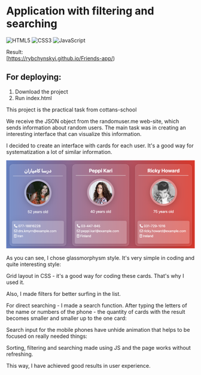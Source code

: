 # Application with filtering and searching

![HTML5](https://img.shields.io/badge/html5-%23E34F26.svg?style=for-the-badge&logo=html5&logoColor=white)
![CSS3](https://img.shields.io/badge/css3-%231572B6.svg?style=for-the-badge&logo=css3&logoColor=white)
![JavaScript](https://img.shields.io/badge/javascript-%23323330.svg?style=for-the-badge&logo=javascript&logoColor=%23F7DF1E)

Result:<br>
[https://rybchynskyi.github.io/Friends-app/)

## For deploying:
1. Download the project
2. Run index.html

This project is the practical task from cottans-school

We receive the JSON object from the randomuser.me web-site, which sends information about random users.
The main task was in creating an interesting interface that can visualize this information.

I decided to create an interface with cards for each user. It's a good way for systematization a lot of similar information. 

<p align="center">
  <img src="https://github.com/Rybchynskyi/Images-for-readme/blob/main/Friends_app/three_cards.png" width="600">
</p>

As you can see, I chose glassmorphysm style. It's very simple in coding and quite interesting style:




Grid layout in CSS - it's a good way for coding these cards. That's why I used it.

Also, I made filters for better surfing in the list.


For direct searching - I made a search function. After typing the letters of the name or numbers of the phone - the quantity of cards with the result becomes smaller and smaller up to the one card:


Search input for the mobile phones have unhide animation that helps to be focused on really needed things:


Sorting, filtering and searching made using JS and the page works without refreshing.

This way, I have achieved good results in user experience.

